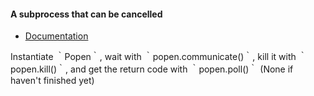 ---
---

#### A subprocess that can be cancelled
- [Documentation](https://docs.python.org/2.7/library/subprocess.html#module-subprocess)

Instantiate ｀Popen｀, wait with ｀popen.communicate()｀, kill it with ｀popen.kill()｀, and get the return code with ｀popen.poll()｀ (None if haven't finished yet)
